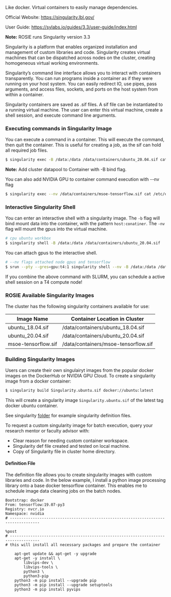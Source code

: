Like docker. Virtual containers to easily manage dependencies.

Official Website: https://singularity.lbl.gov/

User Guide: https://sylabs.io/guides/3.3/user-guide/index.html

**Note:** ROSIE runs Singularity version 3.3

Singularity is a platform that enables organized installation and management of custom libraries and code. Singularity creates virtual machiines that can be dispatched across nodes on the cluster, creating homogeneous virtual working environments. 

Singularity’s command line interface allows you to interact with containers transparently. You can run programs inside a container as if they were running on your host system. You can easily redirect IO, use pipes, pass arguments, and access files, sockets, and ports on the host system from within a container.

Singularity containers are saved as .sif files. A sif file can be instantiated to a running virtual machine. The user can enter this virtual machine, create a shell session, and execute command line arguments.

### Executing commands in Singularity Image

You can execute a command in a container. This will execute the command, then quit the container. This is useful for creating a job, as the sif can hold all required job files.

```bash
$ singularity exec -B /data:/data /data/containers/ubuntu_20.04.sif cat /etc/os-release
```
**Note:** Add cluster datapool to Container with -B bind flag.

You can also add NVIDIA GPU to container command execution with --nv flag

```bash
$ singularity exec --nv /data/containers/msoe-tensorflow.sif cat /etc/os-release
```

### Interactive Singularity Shell

You can enter an interactive shell with a singularity image. The `-b` flag will bind mount data into the container, with the pattern `host:conatiner`. The `-nv` flag will mount the gpus into the virtual machine.

```bash
# cpu ubuntu workbox
$ singularity shell -B /data:/data /data/containers/ubuntu_20.04.sif
```

You can attach gpus to the interactive shell. 

```bash
# --nv flags attached node gpus and tensorflow
$ srun --pty --gres=gpu:t4:1 singularity shell --nv -B /data:/data /data/containers/msoe-tensorflow.sif
```

If you combine the above command with SLURM, you can schedule a active shell session on a T4 compute node!

### ROSIE Available Singularity Images

The cluster has the following singularity containers available for use:

| Image Name          | Container Location in Cluster        |
|---------------------|--------------------------------------|
| ubuntu_18.04.sif    | /data/containers/ubuntu_18.04.sif    |
| ubuntu_20.04.sif    | /data/containers/ubuntu_20.04.sif    |
| msoe-tensorflow.sif | /data/containers/msoe-tensorflow.sif |

### Building Singularity Images

Users can create their own singulairyt images from the popular docker images on the DockerHub or NVIDIA GPU Cloud. To create a singularity image from a docker container:

```bash
$ singularity build Singularity.ubuntu.sif docker://ubuntu:latest
```

This will create a singularity image `Singularity.ubuntu.sif` of the latest tag docker ubuntu container.

See singularity [folder](/singularity) for example singularity definition files.

To request a custom singularity image for batch execution, query your research mentor or faculty advisor with:

  * Clear reason for needing custom container workspace.
  * Singularity def file created and tested on local machine.
  * Copy of Singularity file in cluster home directory.

#### Definition File

The definition file allows you to create singularity images with custom libraries and code. In the below example, I install a python image processing library onto a base docker tensorflow container. This enables me to schedule image data cleaning jobs on the batch nodes.

```
Bootstrap: docker
From: tensorflow:19.07-py3
Registry: nvcr.io
Namespace: nvidia
# -----------------------------------------------------------------------------------

%post
# -----------------------------------------------------------------------------------
# this will install all necessary packages and prepare the container

    apt-get update && apt-get -y upgrade
    apt-get -y install \
        libvips-dev \
        libvips-tools \
        python3 \
        python3-pip
    python3 -m pip install --upgrade pip
    python3 -m pip install --upgrade setuptools
    python3 -m pip install pyvips
```